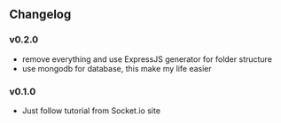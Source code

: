 ## Changelog

### v0.2.0

+ remove everything and use ExpressJS generator for folder structure
+ use mongodb for database, this make my life easier

### v0.1.0

+ Just follow tutorial from Socket.io site